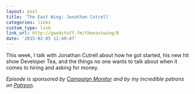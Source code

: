 ```yaml
---
layout: post
title: 'The East Wing: Jonathan Cutrell'
categories: links
custom_type: link
link_url: http://goodstuff.fm/theeastwing/8
date: '2015-02-05 11:49:47'
---
```


This week, I talk with Jonathan Cutrell about how he got started, his new hit show Developer Tea, and the things no one wants to talk about when it comes to hiring and asking for money.

*Episode is sponsored by [Campaign Monitor](https://www.campaignmonitor.com/) and by my incredible patrons on [Patreon](https://www.patreon.com/ttimsmith).*